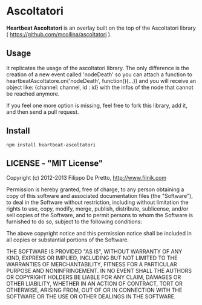 Ascoltatori
===========

__Heartbeat Ascoltatori__ is an overlay built on the top of the Ascoltatori library ( https://github.com/mcollina/ascoltatori ).

## Usage

It replicates the usage of the ascoltatori library. The only difference is the creation of a new
event called 'nodeDeath' so you can attach a function to heartbeatAscoltatore.on('nodeDeath', function(){...}) and
you will receive an object like: {channel: channel, id : id} with the infos of the node that cannot be reached anymore.

If you feel one more option is missing, feel free to fork this library,
add it, and then send a pull request.

## Install

```
npm install heartbeat-ascoltatori
```

## LICENSE - "MIT License"

Copyright (c) 2012-2013 Filippo De Pretto, http://www.filnik.com

Permission is hereby granted, free of charge, to any person
obtaining a copy of this software and associated documentation
files (the "Software"), to deal in the Software without
restriction, including without limitation the rights to use,
copy, modify, merge, publish, distribute, sublicense, and/or sell
copies of the Software, and to permit persons to whom the
Software is furnished to do so, subject to the following
conditions:

The above copyright notice and this permission notice shall be
included in all copies or substantial portions of the Software.

THE SOFTWARE IS PROVIDED "AS IS", WITHOUT WARRANTY OF ANY KIND,
EXPRESS OR IMPLIED, INCLUDING BUT NOT LIMITED TO THE WARRANTIES
OF MERCHANTABILITY, FITNESS FOR A PARTICULAR PURPOSE AND
NONINFRINGEMENT. IN NO EVENT SHALL THE AUTHORS OR COPYRIGHT
HOLDERS BE LIABLE FOR ANY CLAIM, DAMAGES OR OTHER LIABILITY,
WHETHER IN AN ACTION OF CONTRACT, TORT OR OTHERWISE, ARISING
FROM, OUT OF OR IN CONNECTION WITH THE SOFTWARE OR THE USE OR
OTHER DEALINGS IN THE SOFTWARE.

